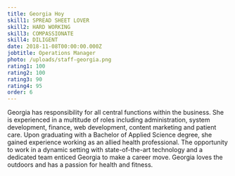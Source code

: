 ```yaml
---
title: Georgia Hoy
skill1: SPREAD SHEET LOVER
skill2: HARD WORKING
skill3: COMPASSIONATE
skill4: DILIGENT
date: 2018-11-08T00:00:00.000Z
jobtitle: Operations Manager
photo: /uploads/staff-georgia.png
rating1: 100
rating2: 100
rating3: 90
rating4: 95
order: 6
---
```


Georgia has responsibility for all central functions within the business. She is experienced in a multitude of roles including administration, system development, finance, web development, content marketing and patient care. Upon graduating with a Bachelor of Applied Science degree, she gained experience working as an allied health professional. The opportunity to work in a dynamic setting with state-of-the-art technology and a dedicated team enticed Georgia to make a career move. Georgia loves the outdoors and has a passion for health and fitness.
